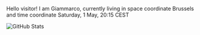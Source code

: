 Hello visitor! I am Giammarco, currently living in space coordinate Brussels and time coordinate Saturday, 1 May, 20:15 CEST

![GitHub Stats](https://github-readme-stats.vercel.app/api?username=grcasanova)
